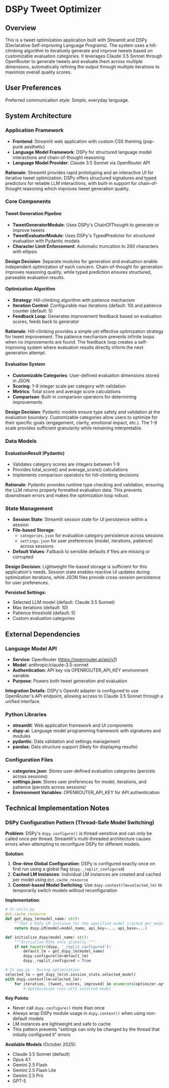 # DSPy Tweet Optimizer

## Overview

This is a tweet optimization application built with Streamlit and DSPy (Declarative Self-improving Language Programs). The system uses a hill-climbing algorithm to iteratively generate and improve tweets based on customizable evaluation categories. It leverages Claude 3.5 Sonnet through OpenRouter to generate tweets and evaluate them across multiple dimensions, automatically refining the output through multiple iterations to maximize overall quality scores.

## User Preferences

Preferred communication style: Simple, everyday language.

## System Architecture

### Application Framework
- **Frontend**: Streamlit web application with custom CSS theming (pop-punk aesthetic)
- **Language Model Framework**: DSPy for structured language model interactions and chain-of-thought reasoning
- **Language Model Provider**: Claude 3.5 Sonnet via OpenRouter API

**Rationale**: Streamlit provides rapid prototyping and an interactive UI for iterative tweet optimization. DSPy offers structured signatures and typed predictors for reliable LLM interactions, with built-in support for chain-of-thought reasoning which improves tweet generation quality.

### Core Components

#### Tweet Generation Pipeline
- **TweetGeneratorModule**: Uses DSPy's ChainOfThought to generate or improve tweets
- **TweetEvaluatorModule**: Uses DSPy's TypedPredictor for structured evaluation with Pydantic models
- **Character Limit Enforcement**: Automatic truncation to 280 characters with ellipsis

**Design Decision**: Separate modules for generation and evaluation enable independent optimization of each concern. Chain-of-thought for generation improves reasoning quality, while typed prediction ensures structured, parseable evaluation results.

#### Optimization Algorithm
- **Strategy**: Hill-climbing algorithm with patience mechanism
- **Iteration Control**: Configurable max iterations (default: 10) and patience counter (default: 5)
- **Feedback Loop**: Generates improvement feedback based on evaluation scores, feeds back to generator

**Rationale**: Hill-climbing provides a simple yet effective optimization strategy for tweet improvement. The patience mechanism prevents infinite loops when no improvements are found. The feedback loop creates a self-improving system where evaluation results directly inform the next generation attempt.

#### Evaluation System
- **Customizable Categories**: User-defined evaluation dimensions stored in JSON
- **Scoring**: 1-9 integer scale per category with validation
- **Metrics**: Total score and average score calculations
- **Comparison**: Built-in comparison operators for determining improvements

**Design Decision**: Pydantic models ensure type safety and validation at the evaluation boundary. Customizable categories allow users to optimize for their specific goals (engagement, clarity, emotional impact, etc.). The 1-9 scale provides sufficient granularity while remaining interpretable.

### Data Models

#### EvaluationResult (Pydantic)
- Validates category scores are integers between 1-9
- Provides total_score() and average_score() calculations
- Implements comparison operators for hill-climbing decisions

**Rationale**: Pydantic provides runtime type checking and validation, ensuring the LLM returns properly formatted evaluation data. This prevents downstream errors and makes the optimization loop robust.

### State Management
- **Session State**: Streamlit session state for UI persistence within a session
- **File-based Storage**: 
  - `categories.json` for evaluation category persistence across sessions
  - `settings.json` for user preferences (model, iterations, patience) across sessions
- **Default Values**: Fallback to sensible defaults if files are missing or corrupted

**Design Decision**: Lightweight file-based storage is sufficient for this application's needs. Session state enables reactive UI updates during optimization iterations, while JSON files provide cross-session persistence for user preferences.

**Persisted Settings:**
- Selected LLM model (default: Claude 3.5 Sonnet)
- Max iterations (default: 10)
- Patience threshold (default: 5)
- Custom evaluation categories

## External Dependencies

### Language Model API
- **Service**: OpenRouter (https://openrouter.ai/api/v1)
- **Model**: anthropic/claude-3.5-sonnet
- **Authentication**: API key via OPENROUTER_API_KEY environment variable
- **Purpose**: Powers both tweet generation and evaluation

**Integration Details**: DSPy's OpenAI adapter is configured to use OpenRouter's API endpoint, allowing access to Claude 3.5 Sonnet through a unified interface.

### Python Libraries
- **streamlit**: Web application framework and UI components
- **dspy-ai**: Language model programming framework with signatures and modules
- **pydantic**: Data validation and settings management
- **pandas**: Data structure support (likely for displaying results)

### Configuration Files
- **categories.json**: Stores user-defined evaluation categories (persists across sessions)
- **settings.json**: Stores user preferences for model, iterations, and patience (persists across sessions)
- **Environment Variables**: OPENROUTER_API_KEY for API authentication

## Technical Implementation Notes

### DSPy Configuration Pattern (Thread-Safe Model Switching)

**Problem**: DSPy's `dspy.configure()` is thread-sensitive and can only be called once per thread. Streamlit's multi-threaded architecture causes errors when attempting to reconfigure DSPy for different models.

**Solution**: 
1. **One-time Global Configuration**: DSPy is configured exactly once on first run using a global flag (`dspy._replit_configured`)
2. **Cached LM Instances**: Individual LM instances are created and cached per model using `@st.cache_resource`
3. **Context-based Model Switching**: Use `dspy.context(lm=selected_lm)` to temporarily switch models without reconfiguration

**Implementation**:
```python
# In utils.py
@st.cache_resource
def get_dspy_lm(model_name: str):
    """Get a DSPy LM instance for the specified model (cached per model)."""
    return dspy.LM(model=model_name, api_key=..., api_base=...)

def initialize_dspy(model_name: str):
    """Initialize DSPy once globally."""
    if not hasattr(dspy, '_replit_configured'):
        default_lm = get_dspy_lm(model_name)
        dspy.configure(lm=default_lm)
        dspy._replit_configured = True

# In app.py - During optimization
selected_lm = get_dspy_lm(st.session_state.selected_model)
with dspy.context(lm=selected_lm):
    for iteration, (tweet, scores, improved) in enumerate(optimizer.optimize(input_text)):
        # Optimization runs with selected model
```

**Key Points**:
- Never call `dspy.configure()` more than once
- Always wrap DSPy module usage in `dspy.context()` when using non-default models
- LM instances are lightweight and safe to cache
- This pattern prevents "settings can only be changed by the thread that initially configured it" errors

**Available Models** (October 2025):
- Claude 3.5 Sonnet (default)
- Opus 4.1
- Gemini 2.5 Flash
- Gemini 2.5 Flash Lite
- Gemini 2.5 Pro
- GPT-5